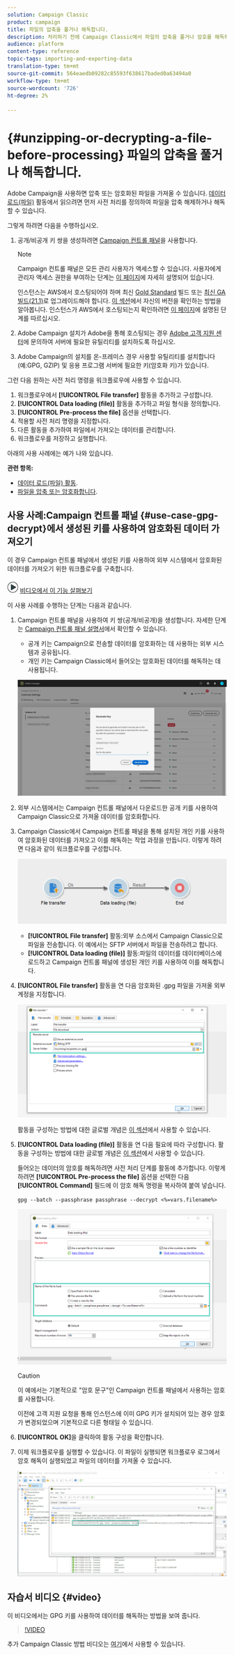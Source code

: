 ```yaml
---
solution: Campaign Classic
product: campaign
title: 파일의 압축을 풀거나 해독합니다.
description: 처리하기 전에 Campaign Classic에서 파일의 압축을 풀거나 암호를 해독하는 방법을 알아봅니다.
audience: platform
content-type: reference
topic-tags: importing-and-exporting-data
translation-type: tm+mt
source-git-commit: 564eaedb09282c85593f638617baded0a63494a0
workflow-type: tm+mt
source-wordcount: '726'
ht-degree: 2%

---
```



# {#unzipping-or-decrypting-a-file-before-processing} 파일의 압축을 풀거나 해독합니다.

Adobe Campaign을 사용하면 압축 또는 암호화된 파일을 가져올 수 있습니다. [데이터 로드(파일)](../../workflow/using/data-loading--file-.md) 활동에서 읽으려면 먼저 사전 처리를 정의하여 파일을 압축 해제하거나 해독할 수 있습니다.

그렇게 하려면 다음을 수행하십시오.

1. 공개/비공개 키 쌍을 생성하려면 [Campaign 컨트롤 패널](https://docs.adobe.com/content/help/en/control-panel/using/instances-settings/gpg-keys-management.html#decrypting-data)을 사용합니다.

   >[!NOTE]
   >
   >Campaign 컨트롤 패널은 모든 관리 사용자가 액세스할 수 있습니다. 사용자에게 관리자 액세스 권한을 부여하는 단계는 [이 페이지](https://experienceleague.adobe.com/docs/control-panel/using/discover-control-panel/managing-permissions.html?lang=en#discover-control-panel)에 자세히 설명되어 있습니다.
   >
   >인스턴스는 AWS에서 호스팅되어야 하며 최신 [Gold Standard](../../rn/using/gs-overview.md) 빌드 또는 [최신 GA 빌드(21.1)](../../rn/using/latest-release.md)로 업그레이드해야 합니다. [이 섹션](../../platform/using/launching-adobe-campaign.md#getting-your-campaign-version)에서 자신의 버전을 확인하는 방법을 알아봅니다. 인스턴스가 AWS에서 호스팅되는지 확인하려면 [이 페이지](https://experienceleague.adobe.com/docs/control-panel/using/faq.html)에 설명된 단계를 따르십시오.

1. Adobe Campaign 설치가 Adobe을 통해 호스팅되는 경우 [Adobe 고객 지원 센터](https://helpx.adobe.com/enterprise/admin-guide.html/enterprise/using/support-for-experience-cloud.ug.html)에 문의하여 서버에 필요한 유틸리티를 설치하도록 하십시오.
1. Adobe Campaign의 설치를 온-프레미스 경우 사용할 유틸리티를 설치합니다(예:GPG, GZIP) 및 응용 프로그램 서버에 필요한 키(암호화 키)가 있습니다.

그런 다음 원하는 사전 처리 명령을 워크플로우에 사용할 수 있습니다.

1. 워크플로우에서 **[!UICONTROL File transfer]** 활동을 추가하고 구성합니다.
1. **[!UICONTROL Data loading (file)]** 활동을 추가하고 파일 형식을 정의합니다.
1. **[!UICONTROL Pre-process the file]** 옵션을 선택합니다.
1. 적용할 사전 처리 명령을 지정합니다.
1. 다른 활동을 추가하여 파일에서 가져오는 데이터를 관리합니다.
1. 워크플로우를 저장하고 실행합니다.

아래의 사용 사례에는 예가 나와 있습니다.

**관련 항목:**

* [데이터 로드(파일) 활동](../../workflow/using/data-loading--file-.md).
* [파일을 압축 또는 암호화합니다](../../workflow/using/how-to-use-workflow-data.md#zipping-or-encrypting-a-file).

## 사용 사례:Campaign 컨트롤 패널 {#use-case-gpg-decrypt}에서 생성된 키를 사용하여 암호화된 데이터 가져오기

이 경우 Campaign 컨트롤 패널에서 생성된 키를 사용하여 외부 시스템에서 암호화된 데이터를 가져오기 위한 워크플로우를 구축합니다.

![](assets/do-not-localize/how-to-video.png) [비디오에서 이 기능 살펴보기](#video)

이 사용 사례를 수행하는 단계는 다음과 같습니다.

1. Campaign 컨트롤 패널을 사용하여 키 쌍(공개/비공개)을 생성합니다. 자세한 단계는 [Campaign 컨트롤 패널 설명서](https://docs.adobe.com/content/help/en/control-panel/using/instances-settings/gpg-keys-management.html#decrypting-data)에서 확인할 수 있습니다.

   * 공개 키는 Campaign으로 전송할 데이터를 암호화하는 데 사용하는 외부 시스템과 공유됩니다.
   * 개인 키는 Campaign Classic에서 들어오는 암호화된 데이터를 해독하는 데 사용됩니다.

   ![](assets/gpg_generate.png)

1. 외부 시스템에서는 Campaign 컨트롤 패널에서 다운로드한 공개 키를 사용하여 Campaign Classic으로 가져올 데이터를 암호화합니다.

1. Campaign Classic에서 Campaign 컨트롤 패널을 통해 설치된 개인 키를 사용하여 암호화된 데이터를 가져오고 이를 해독하는 작업 과정을 만듭니다. 이렇게 하려면 다음과 같이 워크플로우를 구성합니다.

   ![](assets/gpg_import_workflow.png)

   * **[!UICONTROL File transfer]** 활동:외부 소스에서 Campaign Classic으로 파일을 전송합니다. 이 예에서는 SFTP 서버에서 파일을 전송하려고 합니다.
   * **[!UICONTROL Data loading (file)]** 활동:파일의 데이터를 데이터베이스에 로드하고 Campaign 컨트롤 패널에 생성된 개인 키를 사용하여 이를 해독합니다.

1. **[!UICONTROL File transfer]** 활동을 연 다음 암호화된 .gpg 파일을 가져올 외부 계정을 지정합니다.

   ![](assets/gpg_key_transfer.png)

   활동을 구성하는 방법에 대한 글로벌 개념은 [이 섹션](../../workflow/using/file-transfer.md)에서 사용할 수 있습니다.

1. **[!UICONTROL Data loading (file)]** 활동을 연 다음 필요에 따라 구성합니다. 활동을 구성하는 방법에 대한 글로벌 개념은 [이 섹션](../../workflow/using/data-loading--file-.md)에서 사용할 수 있습니다.

   들어오는 데이터의 암호를 해독하려면 사전 처리 단계를 활동에 추가합니다. 이렇게 하려면 **[!UICONTROL Pre-process the file]** 옵션을 선택한 다음 **[!UICONTROL Command]** 필드에 이 암호 해독 명령을 복사하여 붙여 넣습니다.

   `gpg --batch --passphrase passphrase --decrypt <%=vars.filename%>`

   ![](assets/gpg_load.png)

   >[!CAUTION]
   >
   >이 예에서는 기본적으로 &quot;암호 문구&quot;인 Campaign 컨트롤 패널에서 사용하는 암호를 사용합니다.
   >
   >이전에 고객 지원 요청을 통해 인스턴스에 이미 GPG 키가 설치되어 있는 경우 암호가 변경되었으며 기본적으로 다른 형태일 수 있습니다.

1. **[!UICONTROL OK]**&#x200B;을 클릭하여 활동 구성을 확인합니다.

1. 이제 워크플로우를 실행할 수 있습니다. 이 파일이 실행되면 워크플로우 로그에서 암호 해독이 실행되었고 파일의 데이터를 가져올 수 있습니다.

   ![](assets/gpg_run.png)

## 자습서 비디오 {#video}

이 비디오에서는 GPG 키를 사용하여 데이터를 해독하는 방법을 보여 줍니다.

>[!VIDEO](https://video.tv.adobe.com/v/36482?quality=12)

추가 Campaign Classic 방법 비디오는 [여기](https://experienceleague.adobe.com/docs/campaign-classic-learn/tutorials/overview.html?lang=ko)에서 사용할 수 있습니다.
